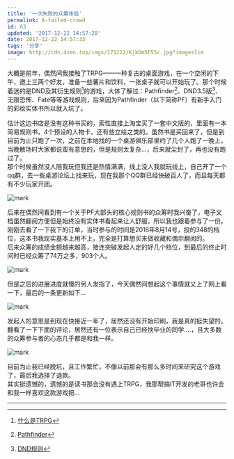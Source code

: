 ```yaml
---
title: '一次失败的众筹体验'
permalink: A-failed-crowd
id: 63
updated: '2017-12-22 14:57:28'
date: 2017-12-22 14:57:33
tags: '分享'
image: http://cdn.4zen.top/imgs/171222/KjkDm5F55c.jpg?imageslim
---
```


大概是前年，偶然间我接触了TRPG——一种复古的桌面游戏，在一个空闲的下午，邀上三两个好友，准备一些薯片和饮料，一张桌子就可以开始玩了。那个时候着迷的是DND及其衍生规则[^1]的游戏，大体了解过：Pathfinder[^3]、DND3.5版[^2]、无限恐怖、Fate等等游戏规则，后来因为Pathfinder（以下简称PF）有新手入门的彩绘实体书所以就入坑了。

估计这边书店是没有这种书买的，索性直接上淘宝买了一套中文版的，里面有一本简易规则书，4个预设的人物卡，还有些立绘之类的。虽然书是买回来了，但是到目前为止只跑了一次，之前在本地找的一个桌游俱乐部里约了几个人跑了一晚上，当晚散场时大家都说蛮有意思的，但是规则太复杂...，后来就尘封了，再也没有跑过了。  
那个时候虽然没人陪我玩但我还是热情满满，线上没人我就玩线上，自己开了一个qq群，去一些桌游论坛上找来玩，现在我那个QQ群已经快破百人了，而且每天都有不少玩家开团。

![mark](http://cdn.4zen.top/imgs/171222/iil9IlFa76.jpg?imageslim)

后来在偶然间看到有一个关于PF大部头的核心规则书的众筹时我兴奋了，电子文档虽然翻阅方便但是始终没有实体书看起来让人舒服，所以我也跟着参与了一份。刚刚去看了一下我下的订单，当时参与的时间是2016年8月14号，投的348的档位，这本书我现实基本上用不上，完全是打算想买来做收藏和偶尔翻阅的。  
后来众筹的成绩金额越来越高，接连突破发起人定的好几个档位，到最后的终止时间时已经众筹了74万之多，903个人。

![mark](http://cdn.4zen.top/imgs/171222/796gCEi966.jpg?imageslim)

但是之后的进展进度就慢的另人发指了，今天偶然间想起这个事情就又上了网上看一下，最后的一条更新如下...

![mark](http://cdn.4zen.top/imgs/171222/03hEl6f3Gf.png?imageslim)

发起人的意思是到现在快接近一年了，居然还没有开始印刷，我是真的挺失望的，翻看了一下下面的评论，居然还有一位表示自己已经快毕业的同学....，且大多数的众筹参与者的心态几乎都是和我一样。

![mark](http://cdn.4zen.top/imgs/171222/LdD1hEhB6A.png?imageslim)

目前为止我已经脱坑，且工作繁忙，不像以前那会有那么多时间来研究这个游戏了，最后我选择了退款。   
其实挺遗憾的，遗憾的是读书那会没有遇上TRPG，我那帮搞IT开发的老哥也许会和我一样喜欢这款游戏把...

---
[^1]: [什么是TRPG](https://baike.baidu.com/item/D%26D%E8%A7%84%E5%88%99) 
[^2]: [DND规则](https://zh.wikipedia.org/wiki/%E6%8E%A2%E7%B4%A2%E8%80%85%E8%A7%92%E8%89%B2%E6%89%AE%E6%BC%94%E9%81%8A%E6%88%B2)
[^3]: [Pathfinder](http://www.goddessfantasy.net/bbs/index.php?topic=80183.0)
